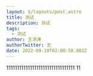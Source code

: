 ```yaml
---
layout: $/layouts/post.astro
title: 测试
description: 测试
tags:
  - 测试
author: 王洪涛
authorTwitter: 无
date: 2022-09-10T02:00:58.801Z
---
```

11111111111111111111111111111111
11